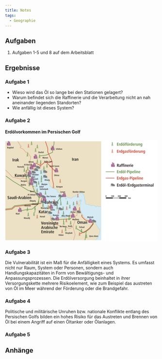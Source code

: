 ```yaml
---
title: Notes
tags:
  - Geographie
---
```


## Aufgaben

1. Aufgaben 1-5 und 8 auf dem Arbeitsblatt

## Ergebnisse

### Aufgabe 1

- Wieso wird das Öl so lange bei den Stationen gelagert?
- Warum befindet sich die Raffinerie und die Verarbeitung nicht an nah aneinander liegenden Standorten?
- Wie anfällig ist dieses System?

### Aufgabe 2

#### Erdölvorkommen im Persischen Golf

![](./Screenshot-2024-01-10-085702.png)

### Aufgabe 3

Die Vulnerabilität ist ein Maß für die Anfälligkeit eines Systems. Es umfasst nicht nur Raum, System oder Personen, sondern auch Handlungskapazitäten in Form von Bewältigungs- und Anpassungsprozessen. Die Erdölversorgung beinhaltet in ihrer Versorgungskette mehrere Risikoelement, wie zum Beispiel das austreten von Öl im Meer während der Förderung oder die Brandgefahr. 

### Aufgabe 4

Politische und militärische Unruhen bzw. nationale Konflikte entlang des Persischen Golfs bilden ein hohes Risiko für das Austreten und Brennen von Öl bei einem Angriff auf einen Öltanker oder Ölanlagen.

### Aufgabe 5


## Anhänge